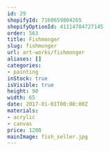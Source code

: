 ```yaml
---
id: 29
shopifyId: 7160659804265
shopifyOptionId: 41114784727145
order: 563
title: Fishmonger
slug: fishmonger
url: art-works/fishmonger
aliases: []
categories:
- painting
inStock: true
isVisible: true
height: 90
width: 65
date: 2017-01-01T00:00:00Z
materials:
- acrylic
- canvas
price: 1200
mainImage: fish_seller.jpg
---
```

